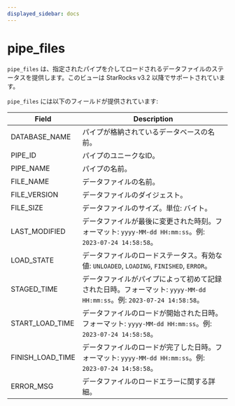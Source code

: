 ```yaml
---
displayed_sidebar: docs
---
```


# pipe_files

`pipe_files` は、指定されたパイプを介してロードされるデータファイルのステータスを提供します。このビューは StarRocks v3.2 以降でサポートされています。

`pipe_files` には以下のフィールドが提供されています:

| **Field**        | **Description**                                              |
| ---------------- | ------------------------------------------------------------ |
| DATABASE_NAME    | パイプが格納されているデータベースの名前。                   |
| PIPE_ID          | パイプのユニークなID。                                       |
| PIPE_NAME        | パイプの名前。                                               |
| FILE_NAME        | データファイルの名前。                                       |
| FILE_VERSION     | データファイルのダイジェスト。                               |
| FILE_SIZE        | データファイルのサイズ。単位: バイト。                       |
| LAST_MODIFIED    | データファイルが最後に変更された時刻。フォーマット: `yyyy-MM-dd HH:mm:ss`。例: `2023-07-24 14:58:58`。 |
| LOAD_STATE       | データファイルのロードステータス。有効な値: `UNLOADED`, `LOADING`, `FINISHED`, `ERROR`。 |
| STAGED_TIME      | データファイルがパイプによって初めて記録された日時。フォーマット: `yyyy-MM-dd HH:mm:ss`。例: `2023-07-24 14:58:58`。 |
| START_LOAD_TIME  | データファイルのロードが開始された日時。フォーマット: `yyyy-MM-dd HH:mm:ss`。例: `2023-07-24 14:58:58`。 |
| FINISH_LOAD_TIME | データファイルのロードが完了した日時。フォーマット: `yyyy-MM-dd HH:mm:ss`。例: `2023-07-24 14:58:58`。 |
| ERROR_MSG        | データファイルのロードエラーに関する詳細。                   |